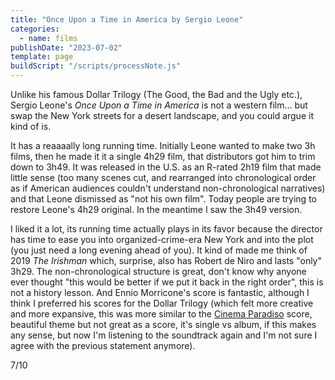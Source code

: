 ```yaml
---
title: "Once Upon a Time in America by Sergio Leone"
categories:
  - name: films
publishDate: "2023-07-02"
template: page
buildScript: "/scripts/processNote.js"
---
```


Unlike his famous Dollar Trilogy (The Good, the Bad and the Ugly etc.), Sergio Leone's _Once Upon a Time in America_ is not a western film... but swap the New York streets for a desert landscape, and you could argue it kind of is.

It has a reaaaally long running time. Initially Leone wanted to make two 3h films, then he made it it a single 4h29 film, that distributors got him to trim down to 3h49. It was released in the U.S. as an R-rated 2h19 film that made little sense (too many scenes cut, and rearranged into chronological order as if American audiences couldn't understand non-chronological narratives) and that Leone dismissed as "not his own film". Today people are trying to restore Leone's 4h29 original. In the meantime I saw the 3h49 version.

I liked it a lot, its running time actually plays in its favor because the director has time to ease you into organized-crime-era New York and into the plot (you just need a long evening ahead of you). It kind of made me think of 2019 _The Irishman_ which, surprise, also has Robert de Niro and lasts "only" 3h29. The non-chronological structure is great, don't know why anyone ever thought "this would be better if we put it back in the right order", this is not a history lesson. And Ennio Morricone's score is fantastic, although I think I preferred his scores for the Dollar Trilogy (which felt more creative and more expansive, this was more similar to the [Cinema Paradiso](/notes/cinema-paradiso-by-giuseppe-tornatore/) score, beautiful theme but not great as a score, it's single vs album, if this makes any sense, but now I'm listening to the soundtrack again and I'm not sure I agree with the previous statement anymore).

7/10
